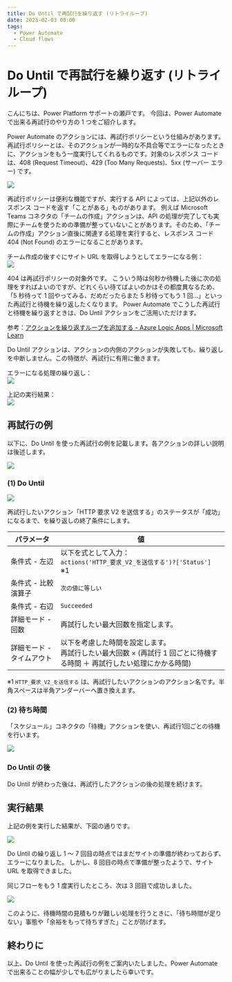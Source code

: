 ```yaml
---
title: Do Until で再試行を繰り返す (リトライループ)
date: 2023-02-03 00:00
tags:
  - Power Automate
  - Cloud flows
---
```


# Do Until で再試行を繰り返す (リトライループ)

こんにちは、Power Platform サポートの瀬戸です。
今回は、Power Automate で出来る再試行のやり方の 1 つをご紹介します。

<!-- more -->

Power Automate のアクションには、再試行ポリシーという仕組みがあります。
再試行ポリシーとは、そのアクションが一時的な不具合等でエラーになったときに、アクションをもう一度実行してくれるものです。対象のレスポンス コードは、408 (Request Timeout)、429 (Too Many Requests)、5xx (サーバー エラー) です。

![](retry-loop/image07.png)

再試行ポリシーは便利な機能ですが、実行する API によっては、上記以外のレスポンス コードを返す「ことがある」ものがあります。
例えば Microsoft Teams コネクタの「チームの作成」アクションは、API の処理が完了しても実際にチームを使うための準備が整っていないことがあります。そのため、「チームの作成」アクション直後に関連する処理を実行すると、レスポンス コード 404 (Not Found) のエラーになることがあります。

チーム作成の後すぐにサイト URL を取得しようとしてエラーになる例：  
![](retry-loop/image01.png)

404 は再試行ポリシーの対象外です。
こういう時は何秒か待機した後に次の処理をすればよいのですが、どれくらい待てばよいのかはその都度異なるため、「5 秒待って 1 回やってみる、だめだったらまた 5 秒待ってもう 1 回…」といった再試行と待機を繰り返したくなります。
Power Automate でこうした再試行と待機を繰り返すときは、Do Until アクションをご活用いただけます。

参考：[アクションを繰り返すループを追加する - Azure Logic Apps | Microsoft Learn](https://learn.microsoft.com/ja-jp/azure/logic-apps/logic-apps-control-flow-loops#until-loop)

Do Until アクションは、アクションの内側のアクションが失敗しても、繰り返しを中断しません。この特徴が、再試行に有用に働きます。

エラーになる処理の繰り返し：  
![](retry-loop/image02.png)

上記の実行結果：  
![](retry-loop/image03.png)

## 再試行の例
以下に、Do Until を使った再試行の例を記載します。各アクションの詳しい説明は後述します。

![](retry-loop/image04.png)

### (1) Do Until
![](retry-loop/image05.png)

再試行したいアクション「HTTP 要求 V2 を送信する」のステータスが「成功」になるまで、を繰り返しの終了条件にします。

|パラメータ|値|
|---|---|
|条件式 - 左辺|以下を式として入力：<br>`actions('HTTP_要求_V2_を送信する')?['Status']`　※1|
|条件式 - 比較演算子|`次の値に等しい`|
|条件式 - 右辺|`Succeeded`|
|詳細モード - 回数|再試行したい最大回数を指定します。|
|詳細モード - タイムアウト|以下を考慮した時間を設定します。<br>再試行したい最大回数 × (再試行 1 回ごとに待機する時間 ＋ 再試行したい処理にかかる時間)|

※1 `HTTP_要求_V2_を送信する` は、再試行したいアクションのアクション名です。半角スペースは半角アンダーバーへ置き換えます。

### (2) 待ち時間
「スケジュール」コネクタの「待機」アクションを使い、再試行1回ごとの待機を行います。

![](retry-loop/image06.png)

### Do Until の後
Do Until が終わった後は、再試行したアクションの後の処理を続けます。

## 実行結果
上記の例を実行した結果が、下図の通りです。

![](retry-loop/image08.png)

Do Until の繰り返し 1 ～ 7 回目の時点ではまだサイトの準備が終わっておらず、エラーになりました。
しかし、8 回目の時点で準備が整ったようで、サイト URL を取得できました。

同じフローをもう 1 度実行したところ、次は 3 回目で成功しました。

![](retry-loop/image09.png)

このように、待機時間の見積もりが難しい処理を行うときに、「待ち時間が足りない」事態や「余裕をもって待ちすぎた」ことが防げます。

## 終わりに
以上、Do Until を使った再試行の例をご案内いたしました。Power Automate で出来ることの幅が少しでも広がりましたら幸いです。
